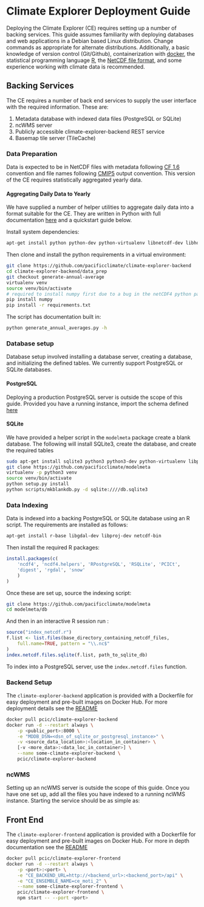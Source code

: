 # Climate Explorer Deployment Guide

Deploying the Climate Explorer (CE) requires setting up a number of backing services. This guide assumes familiarity with deploying databases and web applications in a Debian based Linux distribution. Change commands as appropriate for alternate distributions. Additionally, a basic knowledge of version control (Git/Github), containerization with [docker](https://www.docker.com/), the statistical programming language [R](https://www.r-project.org/), the [NetCDF file format](http://www.unidata.ucar.edu/software/netcdf/), and some experience working with climate data is recommended.

## Backing Services

The CE requires a number of back end services to supply the user interface with the required information. These are:

1. Metadata database with indexed data files (PostgreSQL or SQLite)
2. ncWMS server
3. Publicly accessible climate-explorer-backend REST service
4. Basemap tile server (TileCache)

### Data Preparation

Data is expected to be in NetCDF files with metadata following [CF 1.6](http://cfconventions.org/cf-conventions/v1.6.0/cf-conventions.html) convention and file names following [CMIP5](http://cmip-pcmdi.llnl.gov/cmip5/docs/CMIP5_output_metadata_requirements.pdf) output convention. This version of the CE requires statistically aggregated yearly data.

#### Aggregating Daily Data to Yearly

We have supplied a number of helper utilities to aggregate daily data into a format suitable for the CE. They are written in Python with full documentation [here](https://github.com/pacificclimate/climate-explorer-backend/tree/master/data_prep) and a quickstart guide below.

Install system dependencies:

```bash
apt-get install python python-dev python-virtualenv libnetcdf-dev libhdf5-dev cdo
```

Then clone and install the python requirements in a virtual environment:

```bash
git clone https://github.com/pacificclimate/climate-explorer-backend
cd climate-explorer-backend/data_prep
git checkout generate-annual-average
virtualenv venv
source venv/bin/activate
# required to install numpy first due to a bug in the netCDF4 python package
pip install numpy
pip install -r requirements.txt
```

The script has documentation built in:

```bash
python generate_annual_averages.py -h
```

### Database setup

Database setup involved installing a database server, creating a database, and initializing the defined tables. We currently support PostgreSQL or SQLite databases.

#### PostgreSQL

Deploying a production PostgreSQL server is outside the scope of this guide. Provided you have a running instance, import the schema defined [here](https://github.com/pacificclimate/modelmeta/blob/master/db/schema.sql)

#### SQLite

We have provided a helper script in the `modelmeta` package create a blank database. The following will install SQLite3, create the database, and create the required tables

```bash
sudo apt-get install sqlite3 python3 python3-dev python-virtualenv libpq-dev
git clone https://github.com/pacificclimate/modelmeta
virtualenv -p python3 venv
source venv/bin/activate
python setup.py install
python scripts/mkblankdb.py -d sqlite:////db.sqlite3
```

### Data Indexing

Data is indexed into a backing PostgreSQL or SQLite database using an R script. The requirements are installed as follows:

```bash
apt-get install r-base libgdal-dev libproj-dev netcdf-bin
```

Then install the required R packages:

```R
install.packages(c(
    'ncdf4', 'ncdf4.helpers', 'RPostgreSQL', 'RSQLite', 'PCICt',
    'digest', 'rgdal', 'snow'
    )
)
```

Once these are set up, source the indexing script:

```bash
git clone https://github.com/pacificclimate/modelmeta
cd modelmeta/db
```

And then in an interactive R session run :

```R
source("index_netcdf.r")
f.list <- list.files(base_directory_containing_netcdf_files,
    full.name=TRUE, pattern = "\\.nc$"
)
index.netcdf.files.sqlite(f.list, path_to_sqlite_db)
```

To index into a PostgreSQL server, use the `index.netcdf.files` function.

### Backend Setup

The `climate-explorer-backend` application is provided with a Dockerfile for easy deployment and pre-built images on Docker Hub. For more deployment details see the [README](https://github.com/pacificclimate/climate-explorer-backend/blob/master/README.md)

```bash
docker pull pcic/climate-explorer-backend
docker run -d --restart always \
    -p <public_port>:8000 \
    -e "MDDB_DSN=<dsn_of_sqlite_or_postgresql_instance>" \
    -v <source_data_location>:<location_in_container> \
    [-v <more_data>:<data_loc_in_container>] \
    --name some-climate-explorer-backend \
    pcic/climate-explorer-backend
```

### ncWMS

Setting up an ncWMS server is outside the scope of this guide. Once you have one set up, add all the files you have indexed to a running ncWMS instance. Starting the service should be as simple as:

## Front End

The `climate-explorer-frontend` application is provided with a Dockerfile for easy deployment and pre-built images on Docker Hub. For more in depth documentation see the [README](https://github.com/pacificclimate/climate-explorer-frontend/blob/master/README.md)

```bash
docker pull pcic/climate-explorer-frontend
docker run -d --restart always \
    -p <port>:<port> \
    -e "CE_BACKEND_URL=http://<backend_url>:<backend_port>/api" \
    -e "CE_ENSEMBLE_NAME=ce_moti_2" \
    --name some-climate-explorer-frontend \
    pcic/climate-explorer-frontend \
    npm start -- --port <port>
```
